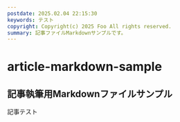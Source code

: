 ```yaml
---
postdate: 2025.02.04 22:15:30
keywords: テスト
copyright: Copyright(c) 2025 Foo All rights reserved.
summary: 記事ファイルMarkdownサンプルです。
---
```


# article-markdown-sample

## 記事執筆用Markdownファイルサンプル

記事テスト

